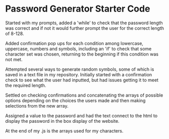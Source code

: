 # Password Generator Starter Code

Started with my prompts, added a 'while' to check that the password length was correct and if not it would further prompt the user for the correct length of 8-128.

Added confirmation pop ups for each condition among lowercase, uppercase, numbers and symbols, including an 'if' to check that some character set was chosen, returning to the beginning if this condition was not met.

Attempted several ways to generate random symbols, some of which is saved in a text file in my repository. Initially started with a confirmation check to see what the user had inputted, but had issues getting it to meet the required length.

Settled on checking confirmations and concatenating the arrays of possible options depending on the choices the users made and then making selections from the new array. 

Assigned a value to the password and had the text connect to the html to display the password in the box display of the website.

At the end of my .js is the arrays used for my characters.

